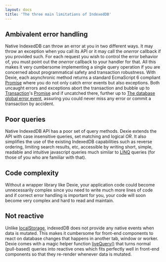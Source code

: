 ```yaml
---
layout: docs
title: 'The three main limitations of IndexedDB'
---
```


## Ambivalent error handling 

Native IndexedDB can throw an error at you in two different ways. It may throw an exception when you call its API or it may call the *onerror* callback if you provided such. For each request you wish to control the error behavior of, you must point out the *onerror* callback to your handler for that. All this makes it very cumbersome implementing a single query operation if you are concerned about programmatical safety and transaction robustness. With Dexie, each asynchronic method returns a standard EcmaScript 6 compliant [Promise](/docs/Promise/Promise) where you do not only catch error events but also exceptions. Both uncaught errors and exceptions abort the transaction and bubble up to [Transaction](/docs/Transaction/Transaction)'s [Promise](/docs/Promise/Promise) and if uncatched there, further up to [The database global error event](/docs/Dexie/Dexie.on.error), assuring you could never miss any error or commit a transaction by accident.

## Poor queries

Native IndexedDB API has a poor set of query methods. Dexie extends the API with case insensitive queries, set matching and logical *OR*. It also simplifies the use of the existing IndexedDB capabilities such as reverse ordering, limiting search results, etc, accessible by writing short, simple, readable and intuitive javascript queries much similar to [LINQ](http://en.wikipedia.org/wiki/Language_Integrated_Query) queries (for those of you who are familiar with that).

## Code complexity
Without a wrapper library like Dexie, your application code could become unnecessarily complex since you need to write much more lines of code and if correct error handling is important for you, your code will soon become very complex and hard to read and maintain.

## Not reactive

Unlike [localStorage](https://developer.mozilla.org/en-US/docs/Web/API/Window/localStorage), indexedDB does not provide any native events when data is mutated. This makes it cumbersome for front-end components to react on database changes that happens in another tab, window or worker. Dexie comes with a magic helper function [liveQuery()](https://dexie.org/docs/liveQuery()) that turns normal (pull-based) queries into reactive ones which fits perfectly well in front-end components so that they re-render whenever data is mutated.
